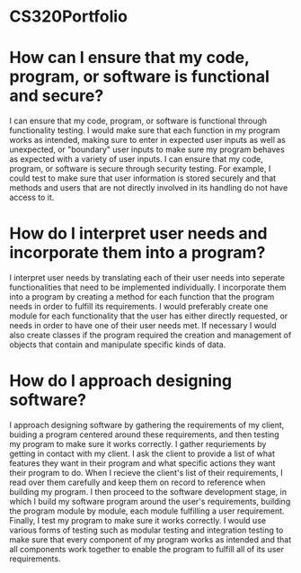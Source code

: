 # CS320Portfolio

# How can I ensure that my code, program, or software is functional and secure?
I can ensure that my code, program, or software is functional through functionality testing. I would make sure that each function in my program works as intended, making sure to enter in expected user inputs as well as unexpected, or "boundary" user inputs to make sure my program behaves as expected with a variety of user inputs.
I can ensure that my code, program, or software is secure through security testing. For example, I could test to make sure that user information is stored securely and that methods and users that are not directly involved in its handling do not have access to it. 
    
# How do I interpret user needs and incorporate them into a program?
I interpret user needs by translating each of their user needs into seperate functionalities that need to be implemented individually.
I incorporate them into a program by creating a method for each function that the program needs in order to fulfill its requirements. I would preferably create one module for each functionality that the user has either directly requested, or needs in order to have one of their user needs met. If necessary I would also create classes if the program required the creation and management of objects that contain and manipulate specific kinds of data.
    
# How do I approach designing software?
I approach designing software by gathering the requirements of my client, buiding a program centered around these requirements, and then testing my program to make sure it works correctly. I gather requriements by getting in contact with my client. I ask the client to provide a list of what features they want in their program and what specific actions they want their program to do. When I recieve the client's list of their requirements, I read over them carefully and keep them on record to reference when building my program. I then proceed to the software development stage, in which I build my software program around the user's requirements, building the program module by module, each module fulfilling a user requirement. Finally, I test my program to make sure it works correctly. I would use various forms of testing such as modular testing and integration testing to make sure that every component of my program works as intended and that all components work together to enable the program to fulfill all of its user requirements.  
